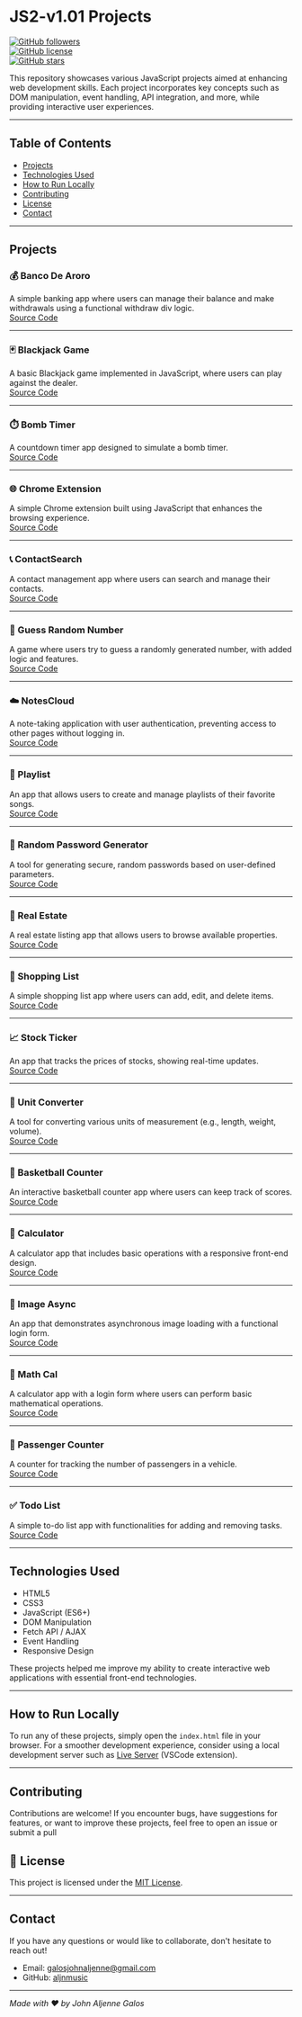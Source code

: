 # JS2-v1.01 Projects

[![GitHub followers](https://img.shields.io/github/followers/aljnmusic?style=social)](https://github.com/aljnmusic)  
[![GitHub license](https://img.shields.io/github/lisence/aljnmusic/JS2-v1.01)](LISENCE)  
[![GitHub stars](https://img.shields.io/github/stars/aljnmusic/JS2-v1.01?style=social)](https://github.com/aljnmusic/JS2-v1.01/stargazers)

This repository showcases various JavaScript projects aimed at enhancing web development skills. Each project incorporates key concepts such as DOM manipulation, event handling, API integration, and more, while providing interactive user experiences.

---

## Table of Contents
- [Projects](#projects)
- [Technologies Used](#technologies-used)
- [How to Run Locally](#how-to-run-locally)
- [Contributing](#contributing)
- [License](#license)
- [Contact](#contact)

---

## Projects

### 💰 Banco De Aroro  
A simple banking app where users can manage their balance and make withdrawals using a functional withdraw div logic.  
[Source Code](https://github.com/aljnmusic/JS2-v1.01/tree/main/Banco%20De%20Aroro)

---

### 🃏 Blackjack Game  
A basic Blackjack game implemented in JavaScript, where users can play against the dealer.  
[Source Code](https://github.com/aljnmusic/JS2-v1.01/tree/main/Blackjack%20Game)

---

### ⏱️ Bomb Timer  
A countdown timer app designed to simulate a bomb timer.  
[Source Code](https://github.com/aljnmusic/JS2-v1.01/tree/main/Bomb%20Timer)

---

### 🌐 Chrome Extension  
A simple Chrome extension built using JavaScript that enhances the browsing experience.  
[Source Code](https://github.com/aljnmusic/JS2-v1.01/tree/main/Chrome%20Extension)

---

### 📞 ContactSearch  
A contact management app where users can search and manage their contacts.  
[Source Code](https://github.com/aljnmusic/JS2-v1.01/tree/main/ContactSearch)

---

### 🎲 Guess Random Number  
A game where users try to guess a randomly generated number, with added logic and features.  
[Source Code](https://github.com/aljnmusic/JS2-v1.01/tree/main/GuessRandomNumber)

---

### ☁️ NotesCloud  
A note-taking application with user authentication, preventing access to other pages without logging in.  
[Source Code](https://github.com/aljnmusic/JS2-v1.01/tree/main/NotesCloud)

---

### 🎵 Playlist  
An app that allows users to create and manage playlists of their favorite songs.  
[Source Code](https://github.com/aljnmusic/JS2-v1.01/tree/main/Playlist)

---

### 🔐 Random Password Generator  
A tool for generating secure, random passwords based on user-defined parameters.  
[Source Code](https://github.com/aljnmusic/JS2-v1.01/tree/main/Random%20Password)

---

### 🏡 Real Estate  
A real estate listing app that allows users to browse available properties.  
[Source Code](https://github.com/aljnmusic/JS2-v1.01/tree/main/Real%20Estate)

---

### 🛒 Shopping List  
A simple shopping list app where users can add, edit, and delete items.  
[Source Code](https://github.com/aljnmusic/JS2-v1.01/tree/main/Shopping%20List)

---

### 📈 Stock Ticker  
An app that tracks the prices of stocks, showing real-time updates.  
[Source Code](https://github.com/aljnmusic/JS2-v1.01/tree/main/Stock%20Ticker)

---

### 🔢 Unit Converter  
A tool for converting various units of measurement (e.g., length, weight, volume).  
[Source Code](https://github.com/aljnmusic/JS2-v1.01/tree/main/Unit%20Converter)

---

### 🏀 Basketball Counter  
An interactive basketball counter app where users can keep track of scores.  
[Source Code](https://github.com/aljnmusic/JS2-v1.01/tree/main/basketball%20counter)

---

### 🧮 Calculator  
A calculator app that includes basic operations with a responsive front-end design.  
[Source Code](https://github.com/aljnmusic/JS2-v1.01/tree/main/calculator)

---

### 📸 Image Async  
An app that demonstrates asynchronous image loading with a functional login form.  
[Source Code](https://github.com/aljnmusic/JS2-v1.01/tree/main/imageAsync)

---

### 🧮 Math Cal  
A calculator app with a login form where users can perform basic mathematical operations.  
[Source Code](https://github.com/aljnmusic/JS2-v1.01/tree/main/math%20cal)

---

### 🚖 Passenger Counter  
A counter for tracking the number of passengers in a vehicle.  
[Source Code](https://github.com/aljnmusic/JS2-v1.01/tree/main/passenger%20counter)

---

### ✅ Todo List  
A simple to-do list app with functionalities for adding and removing tasks.  
[Source Code](https://github.com/aljnmusic/JS2-v1.01/tree/main/todo%20list)

---

## Technologies Used

- HTML5  
- CSS3  
- JavaScript (ES6+)  
- DOM Manipulation  
- Fetch API / AJAX  
- Event Handling  
- Responsive Design  

These projects helped me improve my ability to create interactive web applications with essential front-end technologies.

---

## How to Run Locally

To run any of these projects, simply open the `index.html` file in your browser. For a smoother development experience, consider using a local development server such as [Live Server](https://marketplace.visualstudio.com/items?itemName=ritwickdey.LiveServer) (VSCode extension).

---

## Contributing

Contributions are welcome! If you encounter bugs, have suggestions for features, or want to improve these projects, feel free to open an issue or submit a pull

## 📄 License

This project is licensed under the [MIT License](./LICENSE).

---

## Contact

If you have any questions or would like to collaborate, don't hesitate to reach out!

- Email: galosjohnaljenne@gmail.com  
- GitHub: [aljnmusic](https://github.com/aljnmusic)

---

*Made with ❤️ by John Aljenne Galos*
